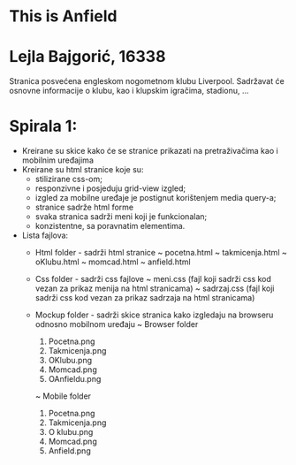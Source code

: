 # This is Anfield

# Lejla Bajgorić, 16338

Stranica posvećena engleskom nogometnom klubu Liverpool. Sadržavat će osnovne informacije o klubu, kao i klupskim igračima, stadionu, ...

# Spirala 1:
- Kreirane su skice kako će se stranice prikazati na pretraživačima kao i mobilnim uređajima
- Kreirane su html stranice koje su:
    + stilizirane css-om; 
    + responzivne i posjeduju grid-view izgled; 
    + izgled za mobilne uređaje je postignut korištenjem media query-a;
    + stranice sadrže html forme
    + svaka stranica sadrži meni koji je funkcionalan;
    + konzistentne, sa poravnatim elementima.
- Lista fajlova:
  + Html folder - sadrži html stranice
    ~ pocetna.html
    ~ takmicenja.html
    ~ oKlubu.html
    ~ momcad.html
    ~ anfield.html
  + Css folder - sadrži css fajlove 
    ~ meni.css (fajl koji sadrži css kod vezan za prikaz menija na html stranicama)
    ~ sadrzaj.css (fajl koji sadrži css kod vezan za prikaz sadrzaja na html stranicama)
  + Mockup folder - sadrži skice stranica kako izgledaju na browseru odnosno mobilnom uređaju
    ~ Browser folder
      1. Pocetna.png
      2. Takmicenja.png
      3. OKlubu.png
      4. Momcad.png
      5. OAnfieldu.png
      
    ~ Mobile folder
      1. Pocetna.png
      2. Takmicenja.png
      3. O klubu.png
      4. Momcad.png
      5. Anfield.png
      
